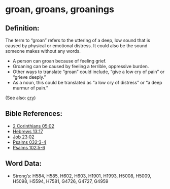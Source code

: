 # groan, groans, groanings

## Definition:

The term to “groan” refers to the uttering of a deep, low sound that is caused by physical or emotional distress. It could also be the sound someone makes without any words.

* A person can groan because of feeling grief.
* Groaning can be caused by feeling a terrible, oppressive burden.
* Other ways to translate “groan” could include, “give a low cry of pain” or “grieve deeply.”
* As a noun, this could be translated as “a low cry of distress” or “a deep murmur of pain.”

(See also: [cry](../other/cry.md))

## Bible References:

* [2 Corinthians 05:02](rc://en/tn/help/2co/05/02)
* [Hebrews 13:17](rc://en/tn/help/heb/13/17)
* [Job 23:02](rc://en/tn/help/job/23/02)
* [Psalms 032:3-4](rc://en/tn/help/psa/032/003)
* [Psalms 102:5-6](rc://en/tn/help/psa/102/005)

## Word Data:

* Strong’s: H584, H585, H602, H603, H1901, H1993, H5008, H5009, H5098, H5594, H7581, G4726, G4727, G4959
